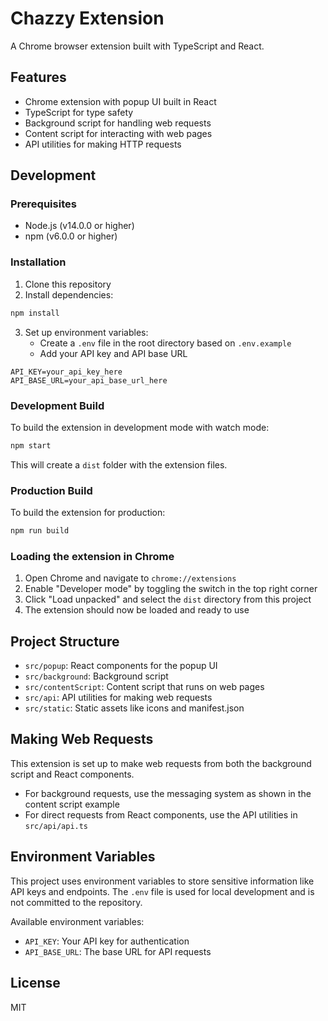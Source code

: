 # Chazzy Extension

A Chrome browser extension built with TypeScript and React.

## Features

- Chrome extension with popup UI built in React
- TypeScript for type safety
- Background script for handling web requests
- Content script for interacting with web pages
- API utilities for making HTTP requests

## Development

### Prerequisites

- Node.js (v14.0.0 or higher)
- npm (v6.0.0 or higher)

### Installation

1. Clone this repository
2. Install dependencies:

```bash
npm install
```

3. Set up environment variables:
   - Create a `.env` file in the root directory based on `.env.example`
   - Add your API key and API base URL

```
API_KEY=your_api_key_here
API_BASE_URL=your_api_base_url_here
```

### Development Build

To build the extension in development mode with watch mode:

```bash
npm start
```

This will create a `dist` folder with the extension files.

### Production Build

To build the extension for production:

```bash
npm run build
```

### Loading the extension in Chrome

1. Open Chrome and navigate to `chrome://extensions`
2. Enable "Developer mode" by toggling the switch in the top right corner
3. Click "Load unpacked" and select the `dist` directory from this project
4. The extension should now be loaded and ready to use

## Project Structure

- `src/popup`: React components for the popup UI
- `src/background`: Background script
- `src/contentScript`: Content script that runs on web pages
- `src/api`: API utilities for making web requests
- `src/static`: Static assets like icons and manifest.json

## Making Web Requests

This extension is set up to make web requests from both the background script and React components.

- For background requests, use the messaging system as shown in the content script example
- For direct requests from React components, use the API utilities in `src/api/api.ts`

## Environment Variables

This project uses environment variables to store sensitive information like API keys and endpoints.
The `.env` file is used for local development and is not committed to the repository.

Available environment variables:
- `API_KEY`: Your API key for authentication
- `API_BASE_URL`: The base URL for API requests

## License

MIT 